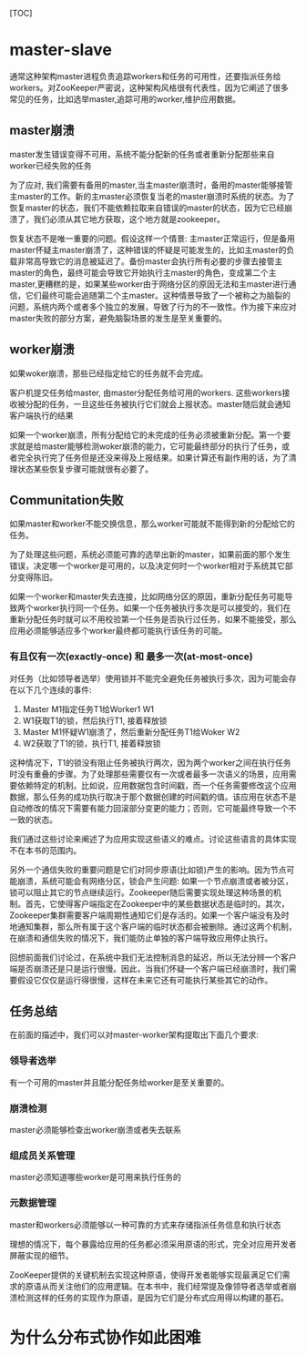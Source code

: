 [TOC]

# master-slave

通常这种架构master进程负责追踪workers和任务的可用性，还要指派任务给workers。对ZooKeeper严密说，这种架构风格很有代表性，因为它阐述了很多常见的任务，比如选举master,追踪可用的worker,维护应用数据。

## master崩溃

master发生错误变得不可用，系统不能分配新的任务或者重新分配那些来自worker已经失败的任务

为了应对, 我们需要有备用的master,当主master崩溃时，备用的master能够接管主master的工作。新的主master必须恢复当老的master崩溃时系统的状态。为了恢复master的状态，我们不能依赖拉取来自错误的master的状态，因为它已经崩溃了，我们必须从其它地方获取，这个地方就是zookeeper。

恢复状态不是唯一重要的问题。假设这样一个情景:  主master正常运行，但是备用master怀疑主master崩溃了，这种错误的怀疑是可能发生的，比如主master的负载非常高导致它的消息被延迟了。备份master会执行所有必要的步骤去接管主master的角色，最终可能会导致它开始执行主master的角色，变成第二个主master,更糟糕的是，如果某些worker由于网络分区的原因无法和主master进行通信，它们最终可能会追随第二个主master。这种情景导致了一个被称之为脑裂的问题，系统内两个或者多个独立的发展，导致了行为的不一致性。作为接下来应对master失败的部分方案，避免脑裂场景的发生是至关重要的。



## worker崩溃

如果woker崩溃，那些已经指定给它的任务就不会完成。



客户机提交任务给master, 由master分配任务给可用的workers. 这些workers接收被分配的任务，一旦这些任务被执行它们就会上报状态。master随后就会通知客户端执行的结果

如果一个worker崩溃，所有分配给它的未完成的任务必须被重新分配。第一个要求就是给master能够检测woker崩溃的能力，它可能最终部分的执行了任务，或者完全执行完了任务但是还没来得及上报结果。如果计算还有副作用的话，为了清理状态某些恢复步骤可能就很有必要了。

## Communitation失败

如果master和worker不能交换信息，那么worker可能就不能得到新的分配给它的任务。

为了处理这些问题，系统必须能可靠的选举出新的master，如果前面的那个发生错误，决定哪一个worker是可用的，以及决定何时一个worker相对于系统其它部分变得陈旧。



如果一个worker和master失去连接，比如网络分区的原因，重新分配任务可能导致两个worker执行同一个任务。如果一个任务被执行多次是可以接受的，我们在重新分配任务时就可以不用校验第一个任务是否执行过任务，如果不能接受，那么应用必须能够适应多个worker最终都可能执行该任务的可能。



### 有且仅有一次(exactly-once) 和 最多一次(at-most-once)

对任务（比如领导者选举）使用锁并不能完全避免任务被执行多次，因为可能会存在以下几个连续的事件:

1. Master M1指定任务T1给Worker1 W1
2. W1获取T1的锁，然后执行T1, 接着释放锁
3. Master M1怀疑W1崩溃了，然后重新分配任务T1给Woker W2
4. W2获取了T1的锁，执行T1, 接着释放锁

这种情况下，T1的锁没有阻止任务被执行两次，因为两个worker之间在执行任务时没有重叠的步骤。为了处理那些需要仅有一次或者最多一次语义的场景，应用需要依赖特定的机制。比如说，应用数据包含时间戳，而一个任务需要修改这个应用数据，那么任务的成功执行取决于那个数据创建的时间戳的值。该应用在状态不是自动修改的情况下需要有能力回滚部分变更的能力；否则，它可能最终导致一个不一致的状态。

我们通过这些讨论来阐述了为应用实现这些语义的难点。讨论这些语言的具体实现不在本书的范围内。



另外一个通信失败的重要问题是它们对同步原语(比如锁)产生的影响。因为节点可能崩溃，系统可能会有网络分区，锁会产生问题: 如果一个节点崩溃或者被分区，锁可以阻止其它的节点继续运行。Zookeeper随后需要实现处理这种场景的机制。首先，它使得客户端指定在Zookeeper中的某些数据状态是临时的。其次，Zookeeper集群需要客户端周期性通知它们是存活的。如果一个客户端没有及时地通知集群，那么所有属于这个客户端的临时状态都会被删除。通过这两个机制，在崩溃和通信失败的情况下，我们能防止单独的客户端导致应用停止执行。



回想前面我们讨论过，在系统中我们无法控制消息的延迟，所以无法分辨一个客户端是否崩溃还是只是运行很慢。因此，当我们怀疑一个客户端已经崩溃时，我们需要假设它仅仅是运行得很慢，这样在未来它还有可能执行某些其它的动作。



## 任务总结

在前面的描述中，我们可以对master-worker架构提取出下面几个要求:

### 领导者选举

有一个可用的master并且能分配任务给worker是至关重要的。

### 崩溃检测

master必须能够检查出worker崩溃或者失去联系

### 组成员关系管理

master必须知道哪些worker是可用来执行任务的

### 元数据管理

master和workers必须能够以一种可靠的方式来存储指派任务信息和执行状态

理想的情况下，每个暴露给应用的任务都必须采用原语的形式，完全对应用开发者屏蔽实现的细节。

ZooKeeper提供的关键机制去实现这种原语，使得开发者能够实现最满足它们需求的原语从而关注他们的应用逻辑。在本书中，我们经常提及像领导者选举或者崩溃检测这样的任务的实现作为原语，是因为它们是分布式应用得以构建的基石。

# 为什么分布式协作如此困难

